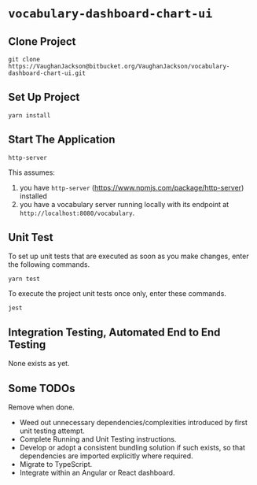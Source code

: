 # `vocabulary-dashboard-chart-ui`

## Clone Project

```text
git clone https://VaughanJackson@bitbucket.org/VaughanJackson/vocabulary-dashboard-chart-ui.git
```

## Set Up Project

```text
yarn install
```

## Start The Application

```text
http-server
```

This assumes:
 1. you have `http-server` (https://www.npmjs.com/package/http-server) installed
 2. you have a vocabulary server running locally with its endpoint at `http://localhost:8080/vocabulary`.

## Unit Test

To set up unit tests that are executed as soon as you make changes, enter the following commands.

```text
yarn test
```

To execute the project unit tests once only, enter these commands.

```text
jest
```

## Integration Testing, Automated End to End Testing

None exists as yet.

## Some TODOs

Remove when done.

* Weed out unnecessary dependencies/complexities introduced by first unit testing attempt.
* Complete Running and Unit Testing instructions.
* Develop or adopt a consistent bundling solution if such exists, so that dependencies are imported explicitly where required.
* Migrate to TypeScript.
* Integrate within an Angular or React dashboard.